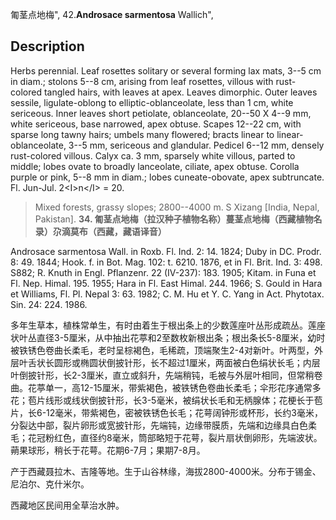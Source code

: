 匍茎点地梅",
42.**Androsace sarmentosa** Wallich",

## Description
Herbs perennial. Leaf rosettes solitary or several forming lax mats, 3--5 cm in diam.; stolons 5--8 cm, arising from leaf rosettes, villous with rust-colored tangled hairs, with leaves at apex. Leaves dimorphic. Outer leaves sessile, ligulate-oblong to elliptic-oblanceolate, less than 1 cm, white sericeous. Inner leaves short petiolate, oblanceolate, 20--50 X 4--9 mm, white sericeous, base narrowed, apex obtuse. Scapes 12--22 cm, with sparse long tawny hairs; umbels many flowered; bracts linear to linear-oblanceolate, 3--5 mm, sericeous and glandular. Pedicel 6--12 mm, densely rust-colored villous. Calyx ca. 3 mm, sparsely white villous, parted to middle; lobes ovate to broadly lanceolate, ciliate, apex obtuse. Corolla purple or pink, 5--8 mm in diam.; lobes cuneate-obovate, apex subtruncate. Fl. Jun-Jul. 2&lt;I&gt;n&lt;/I&gt; = 20.

> Mixed forests, grassy slopes; 2800--4000 m. S Xizang [India, Nepal, Pakistan].
**34. 匍茎点地梅（拉汉种子植物名称）蔓茎点地梅（西藏植物名录）尕滴莫布（西藏，藏语译音）**

Androsace sarmentosa Wall. in Roxb. Fl. Ind. 2: 14. 1824; Duby in DC. Prodr. 8: 49. 1844; Hook. f. in Bot. Mag. 102: t. 6210. 1876, et in Fl. Brit. Ind. 3: 498. S882; R. Knuth in Engl. Pflanzenr. 22 (IV-237): 183. 1905; Kitam. in Funa et Fl. Nep. Himal. 195. 1955; Hara in Fl. East Himal. 244. 1966; S. Gould in Hara et Williams, Fl. Pl. Nepal 3: 63. 1982; C. M. Hu et Y. C. Yang in Act. Phytotax. Sin. 24: 224. 1986.

多年生草本，植株常单生，有时由着生于根出条上的少数莲座叶丛形成疏丛。莲座状叶丛直径3-5厘米，从中抽出花葶和2至数枚新根出条；根出条长5-8厘米，幼时被铁锈色卷曲长柔毛，老时呈棕褐色，毛稀疏，顶端聚生2-4对新叶。叶两型，外层叶舌状长圆形或椭圆状倒披针形，长不超过1厘米，两面被白色绢状长毛；内层叶倒披针形，长2-3厘米，直立或斜升，先端稍钝，毛被与外层叶相同，但常稍卷曲。花葶单一，高12-15厘米，带紫褐色，被铁锈色卷曲长柔毛；伞形花序通常多花；苞片线形或线状倒披针形，长3-5毫米，被绢状长毛和无柄腺体；花梗长于苞片，长6-12毫米，带紫褐色，密被铁锈色长毛；花萼阔钟形或杯形，长约3毫米，分裂达中部，裂片卵形或宽披针形，先端钝，边缘带膜质，先端和边缘具白色柔毛；花冠粉红色，直径约8毫米，筒部略短于花萼，裂片扇状倒卵形，先端波状。蒴果球形，稍长于花萼。花期6-7月；果期7-8月。

产于西藏聂拉木、吉隆等地。生于山谷林缘，海拔2800-4000米。分布于锡金、尼泊尔、克什米尔。

西藏地区民间用全草治水肿。
